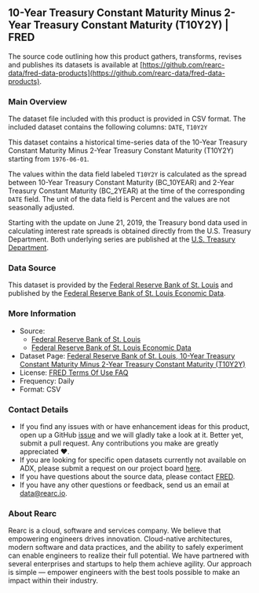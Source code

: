 ## 10-Year Treasury Constant Maturity Minus 2-Year Treasury Constant Maturity (T10Y2Y) | FRED

The source code outlining how this product gathers, transforms, revises and publishes its datasets is available at [https://github.com/rearc-data/fred-data-products](https://github.com/rearc-data/fred-data-products).

### Main Overview
The dataset file included with this product is provided in CSV format. The included dataset contains the following columns: 
`DATE`, `T10Y2Y`
 
This dataset contains a historical time-series data of the 10-Year Treasury Constant Maturity Minus 2-Year Treasury Constant Maturity (T10Y2Y) starting from `1976-06-01`. 

The values within the data field labeled `T10Y2Y` is calculated as the spread between 10-Year Treasury Constant Maturity (BC_10YEAR) and 2-Year Treasury Constant Maturity (BC_2YEAR) at the time of the corresponding `DATE` field. The unit of the data field is Percent and the values are not seasonally adjusted.

Starting with the update on June 21, 2019, the Treasury bond data used in calculating interest rate spreads is obtained directly from the U.S. Treasury Department. Both underlying series are published at the [U.S. Treasury Department](https://www.treasury.gov/resource-center/data-chart-center/interest-rates/Pages/TextView.aspx?data=yield).

### Data Source
This dataset is provided by the [Federal Reserve Bank of St. Louis](https://www.stlouisfed.org) and published by the [Federal Reserve Bank of St. Louis Economic Data](https://fred.stlouisfed.org/).

### More Information
- Source: 
  - [Federal Reserve Bank of St. Louis](https://www.stlouisfed.org)
  - [Federal Reserve Bank of St. Louis Economic Data](https://fred.stlouisfed.org/)
- Dataset Page: [Federal Reserve Bank of St. Louis, 10-Year Treasury Constant Maturity Minus 2-Year Treasury Constant Maturity (T10Y2Y)](https://fred.stlouisfed.org/series/T10Y2Y)
- License: [FRED Terms Of Use FAQ](https://fred.stlouisfed.org/legal/)
- Frequency: Daily
- Format: CSV

### Contact Details
- If you find any issues with or have enhancement ideas for this product, open up a GitHub [issue](https://github.com/rearc-data/fred-data-products/issues) and we will gladly take a look at it. Better yet, submit a pull request. Any contributions you make are greatly appreciated :heart:.
- If you are looking for specific open datasets currently not available on ADX, please submit a request on our project board [here](https://github.com/orgs/rearc-data/projects/1).
- If you have questions about the source data, please contact [FRED](https://fred.stlouisfed.org/contactus/).
- If you have any other questions or feedback, send us an email at data@rearc.io.

### About Rearc
Rearc is a cloud, software and services company. We believe that empowering engineers drives innovation. Cloud-native architectures, modern software and data practices, and the ability to safely experiment can enable engineers to realize their full potential. We have partnered with several enterprises and startups to help them achieve agility. Our approach is simple — empower engineers with the best tools possible to make an impact within their industry.